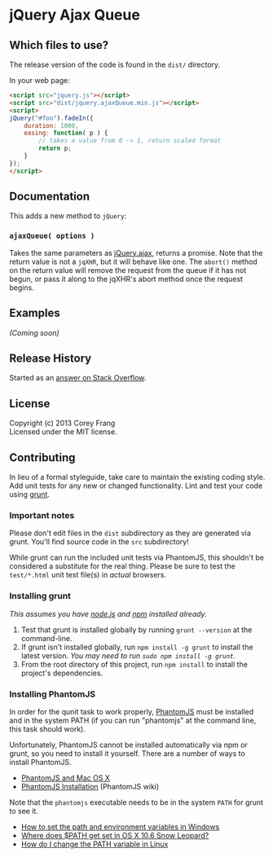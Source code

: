 # jQuery Ajax Queue

## Which files to use?
The release version of the code is found in the `dist/` directory.

In your web page:

```html
<script src="jquery.js"></script>
<script src="dist/jquery.ajaxQueue.min.js"></script>
<script>
jQuery("#foo").fadeIn({
	duration: 1000,
	easing: function( p ) {
		// takes a value from 0 -> 1, return scaled format
		return p;
	}
});
</script>
```

## Documentation

This adds a new method to `jQuery`:

### `ajaxQueue( options )` 
Takes the same parameters as [jQuery.ajax](http://api.jquery.com/jQuery.ajax), returns a promise.  Note that the return value is not a `jqXHR`, but it will behave like one.  The `abort()` method on the return value will remove the request from the queue if it has not begun, or pass it along to the jqXHR's abort method once the request begins.

## Examples
_(Coming soon)_

## Release History

Started as an [answer on Stack Overflow](http://stackoverflow.com/a/3035268/91914).

## License
Copyright (c) 2013 Corey Frang  
Licensed under the MIT license.

## Contributing
In lieu of a formal styleguide, take care to maintain the existing coding style. Add unit tests for any new or changed functionality. Lint and test your code using [grunt](https://github.com/cowboy/grunt).

### Important notes
Please don't edit files in the `dist` subdirectory as they are generated via grunt. You'll find source code in the `src` subdirectory!

While grunt can run the included unit tests via PhantomJS, this shouldn't be considered a substitute for the real thing. Please be sure to test the `test/*.html` unit test file(s) in _actual_ browsers.

### Installing grunt
_This assumes you have [node.js](http://nodejs.org/) and [npm](http://npmjs.org/) installed already._

1. Test that grunt is installed globally by running `grunt --version` at the command-line.
1. If grunt isn't installed globally, run `npm install -g grunt` to install the latest version. _You may need to run `sudo npm install -g grunt`._
1. From the root directory of this project, run `npm install` to install the project's dependencies.

### Installing PhantomJS

In order for the qunit task to work properly, [PhantomJS](http://www.phantomjs.org/) must be installed and in the system PATH (if you can run "phantomjs" at the command line, this task should work).

Unfortunately, PhantomJS cannot be installed automatically via npm or grunt, so you need to install it yourself. There are a number of ways to install PhantomJS.

* [PhantomJS and Mac OS X](http://ariya.ofilabs.com/2012/02/phantomjs-and-mac-os-x.html)
* [PhantomJS Installation](http://code.google.com/p/phantomjs/wiki/Installation) (PhantomJS wiki)

Note that the `phantomjs` executable needs to be in the system `PATH` for grunt to see it.

* [How to set the path and environment variables in Windows](http://www.computerhope.com/issues/ch000549.htm)
* [Where does $PATH get set in OS X 10.6 Snow Leopard?](http://superuser.com/questions/69130/where-does-path-get-set-in-os-x-10-6-snow-leopard)
* [How do I change the PATH variable in Linux](https://www.google.com/search?q=How+do+I+change+the+PATH+variable+in+Linux)

